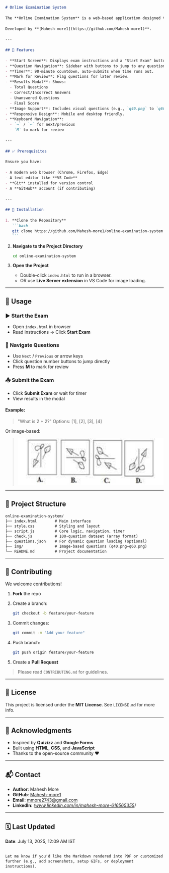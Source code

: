 ````markdown
# Online Examination System

The **Online Examination System** is a web-based application designed to conduct timed exams with a user-friendly interface. It supports **100 multiple-choice questions**, a **90-minute timer**, **question navigation**, **marking for review**, and **result display**. The system includes **image-based questions** stored in a JSON file for dynamic loading.

Developed by **[Mahesh-more1](https://github.com/Mahesh-more1)**.

---

## 🌟 Features

- **Start Screen**: Displays exam instructions and a "Start Exam" button.
- **Question Navigation**: Sidebar with buttons to jump to any question.
- **Timer**: 90-minute countdown, auto-submits when time runs out.
- **Mark for Review**: Flag questions for later review.
- **Results Modal**: Shows:
  - Total Questions
  - Correct/Incorrect Answers
  - Unanswered Questions
  - Final Score
- **Image Support**: Includes visual questions (e.g., `q40.png` to `q60.png`).
- **Responsive Design**: Mobile and desktop friendly.
- **Keyboard Navigation**:
  - `→` / `←` for next/previous
  - `M` to mark for review

---

## ✅ Prerequisites

Ensure you have:

- A modern web browser (Chrome, Firefox, Edge)
- A text editor like **VS Code**
- **Git** installed for version control
- A **GitHub** account (if contributing)

---

## 🚀 Installation

1. **Clone the Repository**
   ```bash
   git clone https://github.com/Mahesh-more1/online-examination-system.git
   ```
````

2. **Navigate to the Project Directory**

   ```bash
   cd online-examination-system
   ```

3. **Open the Project**

   - Double-click `index.html` to run in a browser.
   - OR use **Live Server extension** in VS Code for image loading.

---

## 🧪 Usage

### ▶️ Start the Exam

- Open `index.html` in browser
- Read instructions → Click **Start Exam**

### 🔁 Navigate Questions

- Use `Next` / `Previous` or arrow keys
- Click question number buttons to jump directly
- Press **M** to mark for review

### 📤 Submit the Exam

- Click **Submit Exam** or wait for timer
- View results in the modal

#### Example:

> "What is 2 + 2?"
> Options: \[1], \[2], \[3], \[4]

Or image-based:

> ![q40](img/q40.png)

---

## 📁 Project Structure

```
online-examination-system/
├── index.html        # Main interface
├── style.css         # Styling and layout
├── script.js         # Core logic, navigation, timer
├── check.js          # 100-question dataset (array format)
├── questions.json    # For dynamic question loading (optional)
├── img/              # Image-based questions (q40.png–q60.png)
└── README.md         # Project documentation
```

---

## 🤝 Contributing

We welcome contributions!

1. **Fork** the repo
2. Create a branch:

   ```bash
   git checkout -b feature/your-feature
   ```

3. Commit changes:

   ```bash
   git commit -m "Add your feature"
   ```

4. Push branch:

   ```bash
   git push origin feature/your-feature
   ```

5. Create a **Pull Request**

> Please read `CONTRIBUTING.md` for guidelines.

---

## 📄 License

This project is licensed under the **MIT License**.
See `LICENSE.md` for more info.

---

## 🙏 Acknowledgments

- Inspired by **Quizizz** and **Google Forms**
- Built using **HTML**, **CSS**, and **JavaScript**
- Thanks to the open-source community ❤️

---

## 📬 Contact

- **Author**: Mahesh More
- **GitHub**: [Mahesh-more1](https://github.com/Mahesh-more1)
- **Email**: [mmore2743@gmail.com](mailto:mmore2743@gmail.com)
- **LinkedIn**: _(www.linkedin.com/in/mahesh-more-616565355)_

---

## 🗓️ Last Updated

**Date**: July 13, 2025, 12:09 AM IST

```

Let me know if you'd like the Markdown rendered into PDF or customized further (e.g., add screenshots, setup GIFs, or deployment instructions).
```
